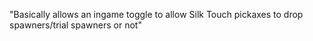"Basically allows an ingame toggle to allow Silk Touch pickaxes to drop spawners/trial spawners or not" 

